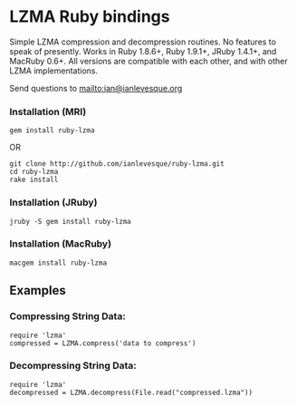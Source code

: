 # LZMA Ruby bindings

Simple LZMA compression and decompression routines.  No features to speak of presently.  Works in Ruby 1.8.6+, Ruby 1.9.1+, JRuby 1.4.1+, and MacRuby 0.6+.  All versions are compatible with each other, and with other LZMA implementations.

Send questions to <mailto:ian@ianlevesque.org>

### Installation (MRI)

    gem install ruby-lzma
    
OR

    git clone http://github.com/ianlevesque/ruby-lzma.git
    cd ruby-lzma
    rake install
    
### Installation (JRuby)

    jruby -S gem install ruby-lzma
    
### Installation (MacRuby)

    macgem install ruby-lzma

## Examples

### Compressing String Data:
  
    require 'lzma'
    compressed = LZMA.compress('data to compress')

### Decompressing String Data:

    require 'lzma'
    decompressed = LZMA.decompress(File.read("compressed.lzma"))
